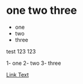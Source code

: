 # one two three
- one
- two
- three

test 123 123

1- one
2- two
3- three

[Link Text](https://example.com "This is a tooltip")
